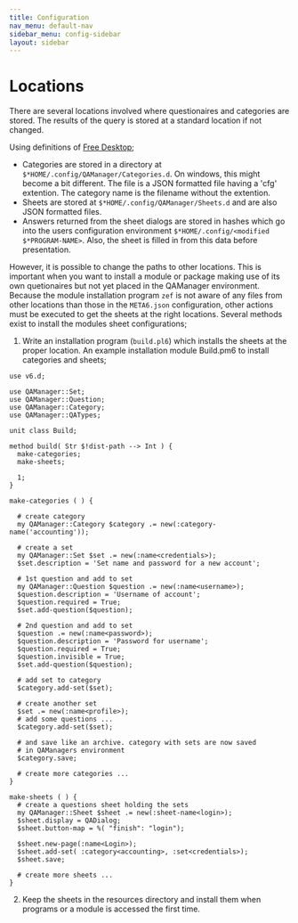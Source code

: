 ```yaml
---
title: Configuration
nav_menu: default-nav
sidebar_menu: config-sidebar
layout: sidebar
---
```

# Locations

There are several locations involved where questionaires and categories are stored. The results of the query is stored at a standard location if not changed.

Using definitions of [Free Desktop](https://freedesktop.org/wiki/);
* Categories are stored in a directory at `$*HOME/.config/QAManager/Categories.d`. On windows, this might become a bit different. The file is a JSON formatted file having a 'cfg' extention. The category name is the filename without the extention.
* Sheets are stored at `$*HOME/.config/QAManager/Sheets.d` and are also JSON formatted files.
* Answers returned from the sheet dialogs are stored in hashes which go into the users configuration environment `$*HOME/.config/<modified $*PROGRAM-NAME>`. Also, the sheet is filled in from this data before presentation.

However, it is possible to change the paths to other locations. This is important when you want to install a module or package making use of its own quetionaires but not yet placed in the QAManager environment. Because the module installation program `zef` is not aware of any files from other locations than those in the `META6.json` configuration, other actions must be executed to get the sheets at the right locations. Several methods exist to install the modules sheet configurations;

1) Write an installation program (`build.pl6`) which installs the sheets at the proper location. An example installation module Build.pm6 to install categories and sheets;
```
use v6.d;

use QAManager::Set;
use QAManager::Question;
use QAManager::Category;
use QAManager::QATypes;

unit class Build;

method build( Str $!dist-path --> Int ) {
  make-categories;
  make-sheets;

  1;
}

make-categories ( ) {

  # create category
  my QAManager::Category $category .= new(:category-name('accounting'));

  # create a set
  my QAManager::Set $set .= new(:name<credentials>);
  $set.description = 'Set name and password for a new account';

  # 1st question and add to set
  my QAManager::Question $question .= new(:name<username>);
  $question.description = 'Username of account';
  $question.required = True;
  $set.add-question($question);

  # 2nd question and add to set
  $question .= new(:name<password>);
  $question.description = 'Password for username';
  $question.required = True;
  $question.invisible = True;
  $set.add-question($question);

  # add set to category
  $category.add-set($set);

  # create another set
  $set .= new(:name<profile>);
  # add some questions ...
  $category.add-set($set);

  # and save like an archive. category with sets are now saved
  # in QAManagers environment
  $category.save;

  # create more categories ...
}

make-sheets ( ) {
  # create a questions sheet holding the sets
  my QAManager::Sheet $sheet .= new(:sheet-name<login>);
  $sheet.display = QADialog;
  $sheet.button-map = %( "finish": "login");

  $sheet.new-page(:name<Login>);
  $sheet.add-set( :category<accounting>, :set<credentials>);
  $sheet.save;

  # create more sheets ...
}

```

2) Keep the sheets in the resources directory and install them when programs or a module is accessed the first time.
